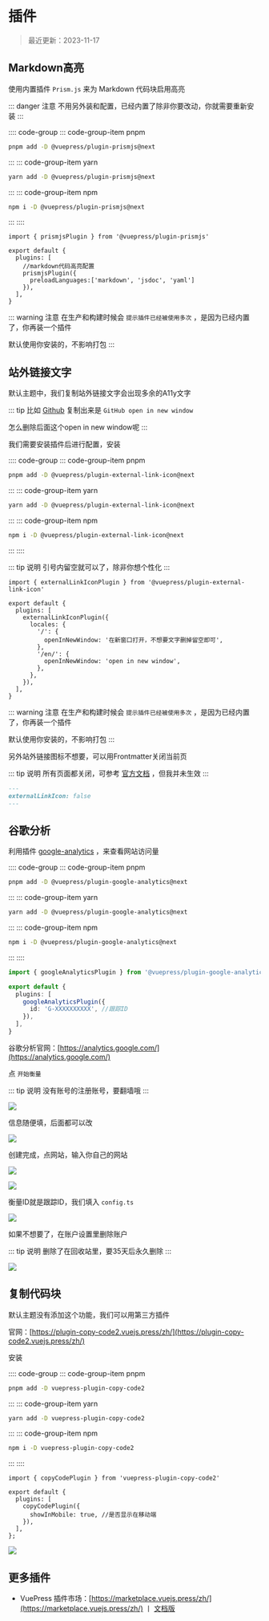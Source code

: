# 插件

> 最近更新：2023-11-17



## Markdown高亮

使用内置插件 `Prism.js` 来为 Markdown 代码块启用高亮


::: danger 注意
不用另外装和配置，已经内置了除非你要改动，你就需要重新安装
:::

:::: code-group
::: code-group-item pnpm
```sh
pnpm add -D @vuepress/plugin-prismjs@next
```
:::
::: code-group-item yarn
```sh
yarn add -D @vuepress/plugin-prismjs@next
```
:::
::: code-group-item npm
```sh
npm i -D @vuepress/plugin-prismjs@next
```
:::
::::


```ts{1,5-8}
import { prismjsPlugin } from '@vuepress/plugin-prismjs'

export default {
  plugins: [
    //markdown代码高亮配置
    prismjsPlugin({
      preloadLanguages:['markdown', 'jsdoc', 'yaml']
    }),
  ],
}
```

::: warning 注意
在生产和构建时候会 `提示插件已经被使用多次` ，是因为已经内置了，你再装一个插件

默认使用你安装的，不影响打包
:::





## 站外链接文字

默认主题中，我们复制站外链接文字会出现多余的A11y文字

::: tip 比如
[Github](https://github.com/) 复制出来是 `GitHub open in new window`

怎么删除后面这个open in new window呢
:::

我们需要安装插件后进行配置，安装

:::: code-group
::: code-group-item pnpm
```sh
pnpm add -D @vuepress/plugin-external-link-icon@next
```
:::
::: code-group-item yarn
```sh
yarn add -D @vuepress/plugin-external-link-icon@next
```
:::
::: code-group-item npm
```sh
npm i -D @vuepress/plugin-external-link-icon@next
```
:::
::::


::: tip 说明
引号内留空就可以了，除非你想个性化
:::

```ts{1,5-14}
import { externalLinkIconPlugin } from '@vuepress/plugin-external-link-icon'

export default {
  plugins: [
    externalLinkIconPlugin({
      locales: {
        '/': {
          openInNewWindow: '在新窗口打开，不想要文字删掉留空即可',
        },
        '/en/': {
          openInNewWindow: 'open in new window',
        },
      },
    }),
  ],
}
```

::: warning 注意
在生产和构建时候会 `提示插件已经被使用多次` ，是因为已经内置了，你再装一个插件

默认使用你安装的，不影响打包
:::


另外站外链接图标不想要，可以用Frontmatter关闭当前页

::: tip 说明
所有页面都关闭，可参考 [官方文档](https://v2.vuepress.vuejs.org/zh/reference/default-theme/config.html#themeplugins-externallinkicon) ，但我并未生效
:::

```md
---
externalLinkIcon: false
---
```



## 谷歌分析

利用插件 [google-analytics](https://analytics.google.com/) ，来查看网站访问量


:::: code-group
::: code-group-item pnpm
```sh
pnpm add -D @vuepress/plugin-google-analytics@next
```
:::
::: code-group-item yarn
```sh
yarn add -D @vuepress/plugin-google-analytics@next
```
:::
::: code-group-item npm
```sh
npm i -D @vuepress/plugin-google-analytics@next
```
:::
::::



```ts
import { googleAnalyticsPlugin } from '@vuepress/plugin-google-analytics'

export default {
  plugins: [
    googleAnalyticsPlugin({
      id: 'G-XXXXXXXXXX', //跟踪ID
    }),
  ],
}
```

谷歌分析官网：[https://analytics.google.com/](https://analytics.google.com/)

点 `开始衡量`

::: tip 说明
没有账号的注册账号，要翻墙哦
:::

![](./vuepress-41.png)

信息随便填，后面都可以改

![](./vuepress-42.png)

创建完成，点网站，输入你自己的网站

![](./vuepress-43.png)

![](./vuepress-44.png)



衡量ID就是跟踪ID，我们填入 `config.ts`

![](./vuepress-45.png)

如果不想要了，在账户设置里删除账户

::: tip 说明
删除了在回收站里，要35天后永久删除
:::

![](./vuepress-46.png)







## 复制代码块

默认主题没有添加这个功能，我们可以用第三方插件

官网：[https://plugin-copy-code2.vuejs.press/zh/](https://plugin-copy-code2.vuejs.press/zh/)

安装

:::: code-group
::: code-group-item pnpm
```sh
pnpm add -D vuepress-plugin-copy-code2
```
:::
::: code-group-item yarn
```sh
yarn add -D vuepress-plugin-copy-code2
```
:::
::: code-group-item npm
```sh
npm i -D vuepress-plugin-copy-code2
```
:::
::::





```ts{1,5-7}
import { copyCodePlugin } from 'vuepress-plugin-copy-code2'

export default {
  plugins: [
    copyCodePlugin({
      showInMobile: true, //是否显示在移动端
    }),
  ],
};
```

![](./vuepress-100.png)


## 更多插件

* VuePress 插件市场：[https://marketplace.vuejs.press/zh/](https://marketplace.vuejs.press/zh/) 丨 [文档版](https://github.com/vuepress/awesome-vuepress/blob/main/v2.md)



